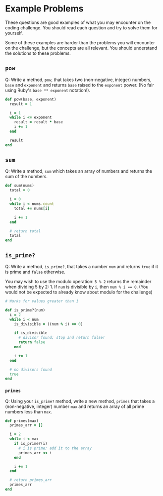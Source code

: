 # Example Problems

These questions are good examples of what you may encounter on the
coding challenge. You should read each question and try to solve them
for yourself.

Some of these examples are harder than the problems you will encounter
on the challenge, but the concepts are all relevant. You should
understand the solutions to these problems.

## `pow`

Q: Write a method, `pow`, that takes two (non-negative, integer)
numbers, `base` and `exponent` and returns `base` raised to the
`exponent` power. (No fair using Ruby's `base ** exponent` notation!).

```ruby
def pow(base, exponent)
  result = 1

  i = 1
  while i <= exponent
    result = result * base
    i += 1
  end

  result
end
```

## `sum`

Q: Write a method, `sum` which takes an array of numbers and
returns the sum of the numbers.

```ruby
def sum(nums)
  total = 0

  i = 0
  while i < nums.count
    total += nums[i]

    i += 1
  end

  # return total
  total
end
```

## `is_prime?`


Q: Write a method, `is_prime?`, that takes a number `num` and returns
`true` if it is prime and `false` otherwise.

You may wish to use the modulo operation: `5 % 2` returns the
remainder when dividing 5 by 2: 1. If `num` is divisible by `i`, then
`num % i == 0`. (You would not be expected to already know about
modulo for the challenge)

```ruby
# Works for values greater than 1

def is_prime?(num)
  i = 2
  while i < num
    is_divisible = ((num % i) == 0)

    if is_divisible
      # divisor found; stop and return false!
      return false
    end

    i += 1
  end

  # no divisors found
  true
end
```

### `primes`

Q: Using your `is_prime?` method, write a new method, `primes` that
takes a (non-negative, integer) number `max` and returns an array of
all prime numbers less than `max`.

```ruby
def primes(max)
  primes_arr = []

  i = 2
  while i < max
    if is_prime?(i)
      # i is prime; add it to the array
      primes_arr << i
    end

    i += 1
  end

  # return primes_arr
  primes_arr
end
```
